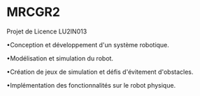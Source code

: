 # MRCGR2
Projet de Licence LU2IN013

•Conception et développement d'un système robotique.

•Modélisation et simulation du robot.

•Création de jeux de simulation et défis d'évitement d'obstacles.

•Implémentation des fonctionnalités sur le robot physique.
